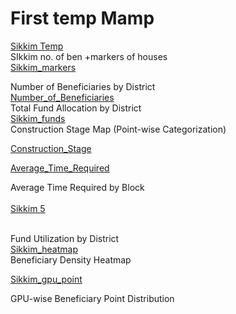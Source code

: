 <h1>First temp Mamp</h1>
<a href ="https://khushilohia.github.io/maps_sikkim_temp/1/index.html#9/27.6359/88.5761">Sikkim Temp</a>
<br>
SIkkim no. of ben +markers of houses<br>
<a href ="https://khushilohia.github.io/maps_sikkim_temp/Sikkim_markers/index.html">Sikkim_markers</a>
<br>

Number of Beneficiaries by District<br>
<a href ="https://khushilohia.github.io/maps_sikkim_temp/Number_of_Beneficiaries/index.html">Number_of_Beneficiaries</a>
<br>
Total Fund Allocation by District<br>
<a href ="https://khushilohia.github.io/maps_sikkim_temp/Sikkim_fund/index.html">Sikkim_funds</a>
<br>
Construction Stage Map (Point-wise Categorization)<br>

<a href ="https://khushilohia.github.io/maps_sikkim_temp/Construction_Stage/index.html">Construction_Stage</a>
<br>

<a href ="https://khushilohia.github.io/maps_sikkim_temp/Average_Time_Required/index.html">Average_Time_Required</a>

Average Time Required by Block<br>
<br>
<a href ="https://khushilohia.github.io/maps_sikkim_temp/qgis2web_2025_05_21-18_50_33_817900/index.html">Sikkim 5</a>

<br>
Fund Utilization by District<br>
<a href ="https://khushilohia.github.io/maps_sikkim_temp/Sikkim_heatmap/index.html">Sikkim_heatmap</a>

<br>
Beneficiary Density Heatmap<br>

<a href ="https://khushilohia.github.io/maps_sikkim_temp/Sikkim_gpu_point/index.html">Sikkim_gpu_point</a>


GPU-wise Beneficiary Point Distribution<br>




